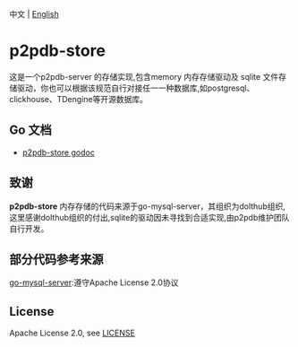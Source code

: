 中文 | [English](./README-EN.md)
# p2pdb-store

这是一个p2pdb-server 的存储实现,包含memory 内存存储驱动及 sqlite 文件存储驱动，你也可以根据该规范自行对接任一一种数据库,如postgresql、clickhouse、TDengine等开源数据库。

## Go 文档

* [p2pdb-store godoc](https://godoc.org/github.com/Rock-liyi/p2pdb-store)

## 致谢

**p2pdb-store** 内存存储的代码来源于go-mysql-server，其组织为dolthub组织,这里感谢dolthub组织的付出,sqlite的驱动因未寻找到合适实现,由p2pdb维护团队自行开发。

## 部分代码参考来源
[go-mysql-server](http://github.com/Rock-liyi/p2pdb-store):遵守Apache License 2.0协议

## License

Apache License 2.0, see [LICENSE](/LICENSE)
